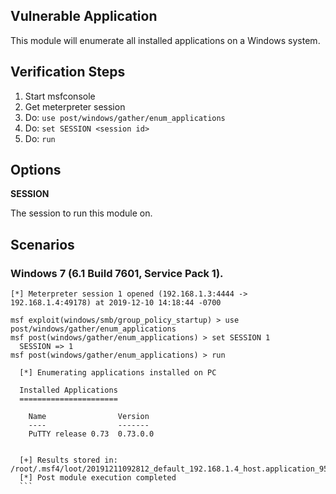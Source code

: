## Vulnerable Application

This module will enumerate all installed applications on a Windows system.

## Verification Steps
  1. Start msfconsole
  2. Get meterpreter session
  3. Do: ```use post/windows/gather/enum_applications```
  4. Do: ```set SESSION <session id>```
  5. Do: ```run```

## Options

  **SESSION**

  The session to run this module on.

## Scenarios

### Windows 7 (6.1 Build 7601, Service Pack 1).

  ```
  [*] Meterpreter session 1 opened (192.168.1.3:4444 -> 192.168.1.4:49178) at 2019-12-10 14:18:44 -0700

  msf exploit(windows/smb/group_policy_startup) > use post/windows/gather/enum_applications
  msf post(windows/gather/enum_applications) > set SESSION 1
    SESSION => 1
  msf post(windows/gather/enum_applications) > run

    [*] Enumerating applications installed on PC

    Installed Applications
    ======================

      Name                Version
      ----                -------
      PuTTY release 0.73  0.73.0.0


    [+] Results stored in: /root/.msf4/loot/20191211092812_default_192.168.1.4_host.application_951840.txt
    [*] Post module execution completed
    ```
